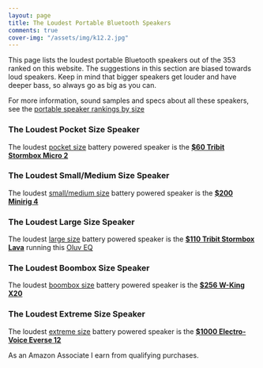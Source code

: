 ```yaml
---
layout: page
title: The Loudest Portable Bluetooth Speakers
comments: true
cover-img: "/assets/img/k12.2.jpg"
---
```


This page lists the loudest portable Bluetooth speakers out of the 353 ranked on this website. The suggestions in this section are biased towards loud speakers. Keep in mind that bigger speakers get louder and have deeper bass, so always go as big as you can.

For more information, sound samples and specs about all these speakers, see the [portable speaker rankings by size](/#all-portable-bluetooth-speakers-ranked)

### The Loudest Pocket Size Speaker

The loudest [pocket size](/pocket-size/) battery powered speaker is the [**$60 Tribit Stormbox Micro 2**](https://www.amazon.com/Tribit-StormBox-Portable-Speaker-Built/dp/B09Q59321N/ref=sr_1_1_sspa?&_encoding=UTF8&tag=rankingspea01-20&linkCode=ur2&linkId=137e8f0b9211bde7e1528468ba51ea8f&camp=1789&creative=9325)

### The Loudest Small/Medium Size Speaker

The loudest [small/medium size](/small-medium-size/) battery powered speaker is the [**$200 Minirig 4**](https://www.amazon.com/gp/product/B0D1CFLXX6?th=1&linkCode=ll1&tag=rankingspea01-20&linkId=e4785ea4642ece474fa55c18e2ef28d5&language=en_US&ref_=as_li_ss_tl)

### The Loudest Large Size Speaker

The loudest [large size](/large-size/) battery powered speaker is the [**$110 Tribit Stormbox Lava**](https://www.amazon.com/Tribit-StormBox-Portable-Bluetooth-Waterproof/dp/B0DN5F9BC2?crid=M1QYE8RIXR3F&dib=eyJ2IjoiMSJ9.WmVp2OQp0cjxCVBTUu3TPC-yMUV3xyvSD1AksFn4cMzGjHj071QN20LucGBJIEps.YZ5lGxhmHfyU3_Z-pCLc0pT1AFFeS5_nBAXUmJtUnT4&dib_tag=se&keywords=stormbox+lava&qid=1742487529&sprefix=stormbox+lava%2Caps%2C244&sr=8-3&linkCode=ll1&tag=rankingspea01-20&linkId=f7629462036d80fd2dc53426f92b9979&language=en_US&ref_=as_li_ss_tl) running this [Oluv EQ](https://www.youtube.com/channel/UCc3nxnj0rDsLJYI-TcYmlAA/community)

### The Loudest Boombox Size Speaker

The loudest [boombox size](/boombox-size/) battery powered speaker is the [**$256 W-King X20**](https://www.amazon.com/gp/product/B0CRYXN3S9?smid=A1WZQHG4U0SW66&psc=1&linkCode=ll1&tag=rankingspea01-20&linkId=5870cd1572a8e0b4be1fdcb9cd8d11d4&language=en_US&ref_=as_li_ss_tl)

### The Loudest Extreme Size Speaker

The loudest [extreme size](/extreme-size/) battery powered speaker is the [**$1000 Electro-Voice Everse 12**](https://www.amazon.com/Electro-Voice-Everse-12-inch-Battery-powered-Speaker/dp/B0CH3WMQXS?crid=13G7ZFX68OVNR&dib=eyJ2IjoiMSJ9.inh3_BGRhZIAKvNEa8oK-BbM1jCDvt3vvou_stcVQDoFgborA5lNqMppfY2kbiaXIt4v_RHrm7WlFkguS7BMNuTt1y8yCWnmjywIH-mjwWwYFPfdzpFprbRj4wFBxB1bawkzI4bPyd6MXKqaYJxgqnmikw5p4Mvvy_ur8FIYOfXn8d8Lowx4POtbPZjPD4zrw4GrhUCBYxQzmjJaMRJM46-ufQyzSCcWfgqNHXw3kLf8Kmnero8dLS7-PSVQ8eM_M2szjHDeh8z0ZN8VXa19puzS5K69Q2bHde-ybxly2y4.dXJoiQH0VyFYC5-VoccvwK6IUEbkIAyhazbDoqJ4bXo&dib_tag=se&keywords=everest%2B12&qid=1727707873&sprefix=everse%2B12%2Caps%2C261&sr=8-1&ufe=app_do%3Aamzn1.fos.1740e8b9-be2d-46a4-a376-9d8efb903409&th=1&linkCode=ll1&tag=rankingspea01-20&linkId=d7756df733ad367e47dc9f88aa59a6e0&language=en_US&ref_=as_li_ss_tl)

As an Amazon Associate I earn from qualifying purchases.
